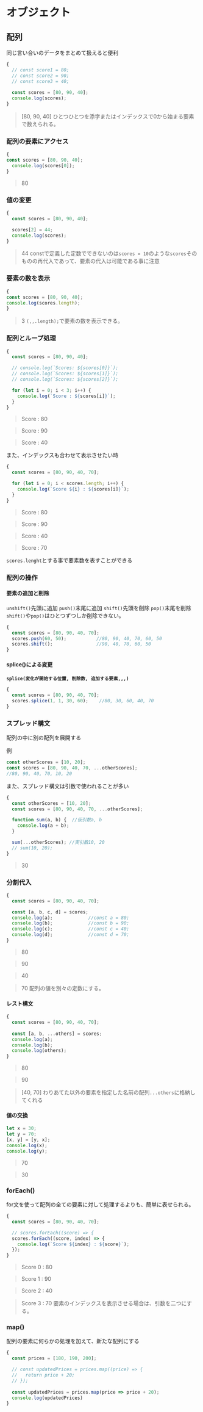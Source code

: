 # オブジェクト

## 配列
同じ言い合いのデータをまとめて扱えると便利
```js:main.js
{
  // const score1 = 80; 
  // const score2 = 90; 
  // const score3 = 40;
  
  const scores = [80, 90, 40]; 
  console.log(scores); 
}
```
>[80, 90, 40]
ひとつひとつを添字またはインデックスで0から始まる要素で数えられる。

### 配列の要素にアクセス
```js:main.js
{
const scores = [80, 90, 40]; 
  console.log(scores[0]); 
}
```
>80

### 値の変更
```js:main.js
{
  const scores = [80, 90, 40]; 

  scores[2] = 44; 
  console.log(scores); 
}
```
>44
constで定義した定数でできないのは`scores = 10`のような`scores`そのものの再代入であって、要素の代入は可能である事に注意

### 要素の数を表示
```js:main.js
{
const scores = [80, 90, 40]; 
console.log(scores.length); 
}
```
>3
`(,,.length);`で要素の数を表示できる。

### 配列とループ処理
```js:main.js
{
  const scores = [80, 90, 40]; 

  // console.log(`Scores: ${scores[0]}`); 
  // console.log(`Scores: ${scores[1]}`); 
  // console.log(`Scores: ${scores[2]}`); 

  for (let i = 0; i < 3; i++) {
    console.log(`Score : ${scores[i]}`);
  }
}
```
>Score : 80

>Score : 90

>Score : 40

また、インデックスも合わせて表示させたい時
```js:main.js
{
  const scores = [80, 90, 40, 70]; 

  for (let i = 0; i < scores.length; i++) {
    console.log(`Score ${i} : ${scores[i]}`);
  }
}
```
>Score : 80

>Score : 90

>Score : 40

>Score : 70

`scores.lenght`とする事で要素数を表すことができる

### 配列の操作

#### 要素の追加と削除
`unshift()`先頭に追加
`push()`末尾に追加
`shift()`先頭を削除
`pop()`末尾を削除
`shift()`や`pop()`はひとつずつしか削除できない。

```js:main.js
{
  const scores = [80, 90, 40, 70]; 
  scores.push(60, 50);           //80, 90, 40, 70, 60, 50
  scores.shift();                //90, 40, 70, 60, 50
}
```

#### splice()による変更
__`splice(変化が開始する位置, 削除数, 追加する要素,,,)`__

```js:main.js
{
  const scores = [80, 90, 40, 70]; 
  scores.splice(1, 1, 30, 60);    //80, 30, 60, 40, 70
}
```

### スプレッド構文
配列の中に別の配列を展開する

例
```js:main.js
const otherScores = [10, 20]; 
const scores = [80, 90, 40, 70, ...otherScores]; 
//80, 90, 40, 70, 10, 20
```

また、スプレッド構文は引数で使われることが多い
```js:main.js
{
  const otherScores = [10, 20]; 
  const scores = [80, 90, 40, 70, ...otherScores]; 

  function sum(a, b) {  //仮引数a, b
    console.log(a + b); 
  }

  sum(...otherScores); //実引数10, 20
  // sum(10, 20); 
}
```
>30

### 分割代入
```js:main.js
{
  const scores = [80, 90, 40, 70]; 

  const [a, b, c, d] = scores;
  console.log(a);             //const a = 80;
  console.log(b);             //const b = 90;
  console.log(c);             //const c = 40;
  console.log(d);             //const d = 70; 
}
```
>80

>90

>40

>70
配列の値を別々の定数にする。

#### レスト構文
```js:main.js
{
  const scores = [80, 90, 40, 70];
  
  const [a, b, ...others] = scores;
  console.log(a); 
  console.log(b); 
  console.log(others); 
}
```
>80

>90

>[40, 70]
わりあてた以外の要素を指定した名前の配列`...others`に格納してくれる

#### 値の交換
```js:main.js
let x = 30; 
let y = 70;
[x, y] = [y, x]; 
console.log(x); 
console.log(y);
```
>70

>30

### forEach()
for文を使って配列の全ての要素に対して処理するよりも、簡単に表せられる。
```js:main.js
{
  const scores = [80, 90, 40, 70]; 

  // scores.forEach((score) => {
  scores.forEach((score, index) => {
    console.log(`Score ${index} : ${score}`);
  });
}
```
>Score 0 : 80

>Score 1 : 90

>Score 2 : 40

>Score 3 : 70
要素のインデックスを表示させる場合は、引数を二つにする。

### map()
配列の要素に何らかの処理を加えて、新たな配列にする
```js:main.js
{
  const prices = [180, 190, 200]; 

  // const updatedPrices = prices.map((price) => {
  //   return price + 20; 
  // });
  
  const updatedPrices = prices.map(price => price + 20);
  console.log(updatedPrices)
}
```

